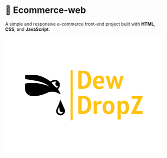 # 🛒 Ecommerce-web

A simple and responsive e-commerce front-end project built with **HTML**, **CSS**, and **JavaScript**.

![Logo](./logo2.png)
